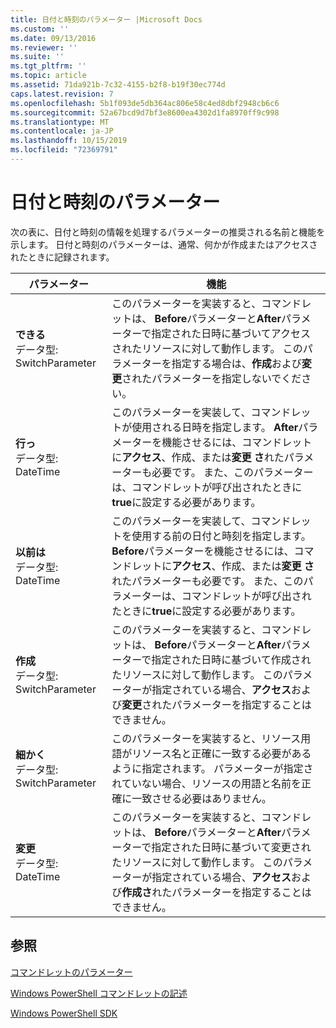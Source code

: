 ```yaml
---
title: 日付と時刻のパラメーター |Microsoft Docs
ms.custom: ''
ms.date: 09/13/2016
ms.reviewer: ''
ms.suite: ''
ms.tgt_pltfrm: ''
ms.topic: article
ms.assetid: 71da921b-7c32-4155-b2f8-b19f30ec774d
caps.latest.revision: 7
ms.openlocfilehash: 5b1f093de5db364ac806e58c4ed8dbf2948cb6c6
ms.sourcegitcommit: 52a67bcd9d7bf3e8600ea4302d1fa8970ff9c998
ms.translationtype: MT
ms.contentlocale: ja-JP
ms.lasthandoff: 10/15/2019
ms.locfileid: "72369791"
---
```

# <a name="date-and-time-parameters"></a>日付と時刻のパラメーター

次の表に、日付と時刻の情報を処理するパラメーターの推奨される名前と機能を示します。 日付と時刻のパラメーターは、通常、何かが作成またはアクセスされたときに記録されます。

|パラメーター|機能|
|---|---|
|**できる**<br>データ型: SwitchParameter|このパラメーターを実装すると、コマンドレットは、 **Before**パラメーターと**After**パラメーターで指定された日時に基づいてアクセスされたリソースに対して動作します。 このパラメーターを指定する場合は、**作成**および**変更**されたパラメーターを指定しないでください。|
|**行っ**<br>データ型: DateTime|このパラメーターを実装して、コマンドレットが使用される日時を指定します。 **After**パラメーターを機能させるには、コマンドレットに**アクセス**、作成、または**変更** **さ**れたパラメーターも必要です。 また、このパラメーターは、コマンドレットが呼び出されたときに**true**に設定する必要があります。|
|**以前は**<br>データ型: DateTime|このパラメーターを実装して、コマンドレットを使用する前の日付と時刻を指定します。 **Before**パラメーターを機能させるには、コマンドレットに**アクセス**、作成、または**変更** **さ**れたパラメーターも必要です。 また、このパラメーターは、コマンドレットが呼び出されたときに**true**に設定する必要があります。|
|**作成**<br>データ型: SwitchParameter|このパラメーターを実装すると、コマンドレットは、 **Before**パラメーターと**After**パラメーターで指定された日時に基づいて作成されたリソースに対して動作します。 このパラメーターが指定されている場合、**アクセス**および**変更**されたパラメーターを指定することはできません。|
|**細かく**<br>データ型: SwitchParameter|このパラメーターを実装すると、リソース用語がリソース名と正確に一致する必要があるように指定されます。 パラメーターが指定されていない場合、リソースの用語と名前を正確に一致させる必要はありません。|
|**変更**<br>データ型: DateTime|このパラメーターを実装すると、コマンドレットは、 **Before**パラメーターと**After**パラメーターで指定された日時に基づいて変更されたリソースに対して動作します。 このパラメーターが指定されている場合、**アクセス**および**作成さ**れたパラメーターを指定することはできません。|
## <a name="see-also"></a>参照

[コマンドレットのパラメーター](./cmdlet-parameters.md)

[Windows PowerShell コマンドレットの記述](./writing-a-windows-powershell-cmdlet.md)

[Windows PowerShell SDK](../windows-powershell-reference.md)
